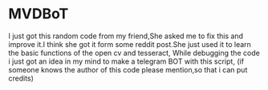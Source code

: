 # MVDBoT
I just got this random code from my friend,She asked me to fix this and improve it.I think she got it form some reddit post.She just used it to learn the basic functions of the open cv and tesseract,
While debugging the code i just got an idea in my mind to make a telegram BOT with this script,
(if someone knows the author of this code please mention,so that i can put credits)
